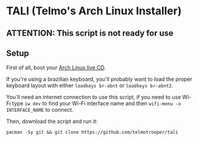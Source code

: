 # TALI (Telmo's Arch Linux Installer)

## **ATTENTION: This script is not ready for use**

## Setup

First of all, boot your [Arch Linux live CD](https://www.archlinux.org/download/).

If you're using a brazilian keyboard, you'll probably want to load the proper keyboard layout with either `loadkeys br-abnt` or `loadkeys br-abnt2`.

You'll need an internet connection to use this script, if you need to use Wi-Fi type `iw dev` to find your Wi-Fi interface name and then `wifi-menu -o INTERFACE_NAME` to connect.

Then, download the script and run it:

```
pacman -Sy git && git clone https://github.com/telmotrooper/tali
```
